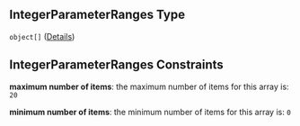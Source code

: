 ## IntegerParameterRanges Type

`object[]` ([Details](pipeline-definition-definitions-parameterranges-properties-integerparameterranges-items.md))

## IntegerParameterRanges Constraints

**maximum number of items**: the maximum number of items for this array is: `20`

**minimum number of items**: the minimum number of items for this array is: `0`
